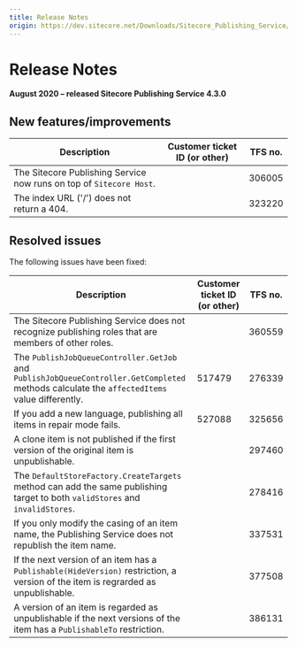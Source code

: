 ```yaml
---
title: Release Notes
origin: https://dev.sitecore.net/Downloads/Sitecore_Publishing_Service/43/Sitecore_Publishing_Service_430/Release_Notes
---
```


# Release Notes

**August 2020 – released Sitecore Publishing Service 4.3.0**

## New features/improvements

 | Description | Customer ticket ID (or other) | TFS no. |
 | --- | --- | --- |
 | The Sitecore Publishing Service now runs on top of `Sitecore Host`. |  | 306005 |
 | ​​​The index URL ('/') does not return a 404.​ |  | 323220 |

## Resolved issues

The following issues have been fixed:

 | Description | Customer ticket ID (or other) | TFS no. |
 | --- | --- | --- |
 | ​The Sitecore Publishing Service does not recognize publishing roles that are members of other roles.​ |  | 360559 |
 | The `PublishJobQueueController.GetJob` and `PublishJobQueueController.GetCompleted` methods calculate the `affectedItems` value differently. | 517479 | 276339 |
 | If you add a new language, ​publishing all items in repair mode fails. | 527088 | 325656 |
 | ​​A clone item is not published if the first version of the original item is unpublishable​​. |  | 297460 |
 | The `DefaultStoreFactory.CreateTargets`​ method can add the same publishing target to both `validStores` and `invalidStores`.​​ |  | 278416 |
 | ​If you only modify the casing of an item name, the Publishing Service does not republish the item name.​​ |  | 337531 |
 | If the next version of an item has a `Publishable(HideVersion)` restriction​, a version of the item is regrarded as unpublishable.​​ |  | 377508 |
 | A version of an item is regarded as unpublishable if the next versions of the item has a `PublishableTo` restriction​.​​ |  | 386131 |